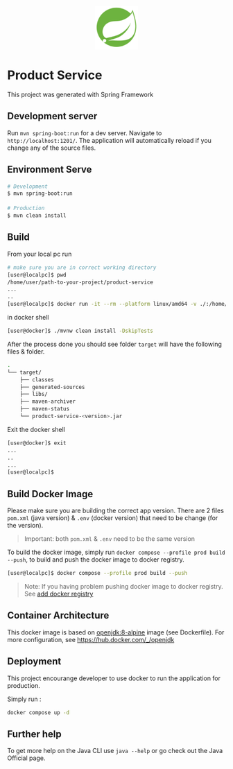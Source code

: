 <p align="center"><a href="https://spring.io/projects/spring-boot" target="_blank"><img src="https://raw.githubusercontent.com/github/explore/80688e429a7d4ef2fca1e82350fe8e3517d3494d/topics/spring-boot/spring-boot.png" width="100"></a></p>

# Product Service

This project was generated with Spring Framework

## Development server

Run `mvn spring-boot:run` for a dev server. Navigate to `http://localhost:1201/`. The application will automatically reload if you change any of the source files.

## Environment Serve
```bash
# Development
$ mvn spring-boot:run

# Production
$ mvn clean install
```

## Build

From your local pc run
```bash
# make sure you are in correct working directory
[user@localpc]$ pwd
/home/user/path-to-your-project/product-service
...
..
[user@localpc]$ docker run -it --rm --platform linux/amd64 -v ./:/home/docker/Software -w /home/docker/Software openjdk:8-alpine sh
```

in docker shell
```bash
[user@docker]$ ./mvnw clean install -DskipTests
```

After the process done you should see folder `target` will have the following files & folder.

```bash
.
└── target/
    ├── classes
    ├── generated-sources
    ├── libs/
    ├── maven-archiver
    ├── maven-status
    └── product-service-<version>.jar
```

Exit the docker shell 

```bash
[user@docker]$ exit
...
..
...
[user@localpc]$
```

## Build Docker Image

Please make sure you are building the correct app version. There are 2 files `pom.xml` (java version) & `.env` (docker version) that need to be change (for the version).


> Important: both `pom.xml` & `.env` need to be the same version

To build the docker image, simply run `docker compose --profile prod build --push`, to build and push the docker image to docker registry.

```bash
[user@localpc]$ docker compose --profile prod build --push
```

> Note: If you having problem pushing docker image to docker registry. See [add docker registry](http://localhost)

## Container Architecture
This docker image is based on [openjdk:8-alpine](https://hub.docker.com/_/openjdk) image (see Dockerfile). For more configuration, see https://hub.docker.com/_/openjdk

## Deployment
This project encourange developer to use docker to run the application for production.

Simply run :

```bash
docker compose up -d
```


## Further help
To get more help on the Java CLI use `java --help` or go check out the Java Official page.

